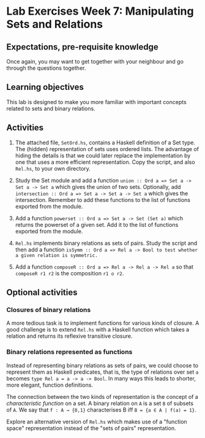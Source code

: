 # Lab Exercises Week 7: Manipulating Sets and Relations

## Expectations, pre-requisite knowledge

Once again, you may want to get together with your neighbour and go through the
questions together.

## Learning objectives

This lab is designed to make you more familiar with important concepts related
to sets and binary relations.

## Activities

1.  The attached file, `SetOrd.hs`, contains a Haskell definition of a Set
type. The (hidden) representation of sets uses ordered lists. The advantage of
hiding the details is that we could later replace the implementation by one
that uses a more efficient representation. Copy the script, and also `Rel.hs`,
to your own directory.

2.  Study the Set module and add a function `union :: Ord a => Set a -> Set a
-> Set a` which gives the union of two sets. Optionally, add `intersection ::
Ord a => Set a -> Set a -> Set a` which gives the intersection. Remember to add
these functions to the list of functions exported from the module.

3.  Add a function `powerset :: Ord a => Set a -> Set (Set a)` which returns
the powerset of a given set. Add it to the list of functions exported from the
module.

4.  `Rel.hs` implements binary relations as sets of pairs. Study the script and
then add a function `isSymm :: Ord a => Rel a -> Bool to test whether a given
relation is symmetric.`

5.  Add a function `composeR :: Ord a => Rel a -> Rel a -> Rel a` so that
`composeR r1 r2` is the composition `r1 o r2`.

## Optional activities

### Closures of binary relations

A more tedious task is to implement functions for various kinds of closure. A
good challenge is to extend `Rel.hs` with a Haskell function which takes a
relation and returns its reflexive transitive closure.

### Binary relations represented as functions

Instead of representing binary relations as sets of pairs, we could choose to
represent them as Haskell predicates, that is, the type of relations over set
`a` becomes `type Rel a = a -> a -> Bool`. In many ways this leads to shorter,
more elegant, function definitions.

The connection between the two kinds of representation is the concept of a
_characteristic function_ on a set. A binary relation on `A` is a set `B` of
subsets of `A`. We say that `f : A → {0,1}` characterises B iff `B = {a ∈ A |
f(a) = 1}`.

Explore an alternative version of `Rel.hs` which makes use of a "function
space" representation instead of the "sets of pairs" representation.
